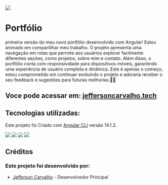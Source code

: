 <img src="https://i.imgur.com/xvoz3uX.png"  style="display: block; margin: auto;"/>

# Portfólio 

 primeira versão do meu novo portfólio desenvolvido com Angular! Estou animado em compartilhar meu trabalho. O projeto apresenta uma navegação em rotas que permite aos usuários explorar facilmente diferentes seções, como projetos, sobre mim e contato. Além disso, o portfólio conta com responsividade para dispositivos móveis, garantindo uma experiência de usuário completa e dinâmica. Este é apenas o começo, estou comprometido em continuar evoluindo o projeto e adoraria receber o seu feedback e sugestões para futuras melhorias.👨‍💻

## Voce pode acessar em: [jeffersoncarvalho.tech](https://www.jeffersoncarvalho.tech/)

## Tecnologias utilizadas:

Este projeto foi Criado com [Angular CLI](https://github.com/angular/angular-cli) versão 14.1.2.

<img src="https://img.shields.io/badge/angular-%23DD0031.svg?style=for-the-badge&logo=angular&logoColor=white"/>
<img src="https://img.shields.io/badge/typescript-%23007ACC.svg?style=for-the-badge&logo=typescript&logoColor=white"/>
<img src="https://img.shields.io/badge/html5-%23E34F26.svg?style=for-the-badge&logo=html5&logoColor=white"/>
<img src="https://img.shields.io/badge/css3-%231572B6.svg?style=for-the-badge&logo=css3&logoColor=white"/>

## Créditos

### Este projeto foi desenvolvido por:

- [Jefferson Carvalho](https://www.jeffersoncarvalho.tech/) - Desenvolvedor Principal
